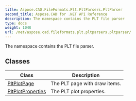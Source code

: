 ```yaml
---
title: Aspose.CAD.FileFormats.Plt.PltParsers.PltParser
second_title: Aspose.CAD for .NET API Reference
description: The namespace contains the PLT file parser
type: docs
weight: 1040
url: /net/aspose.cad.fileformats.plt.pltparsers.pltparser/
---
```

The namespace contains the PLT file parser.

## Classes

| Class | Description |
| --- | --- |
| [PltPlotPage](./pltplotpage/) | The PLT page with draw items. |
| [PltPlotProperties](./pltplotproperties/) | The PLT plot properties. |


